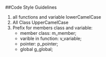 ##Code Style Guidelines

1. all functions and variable lowerCamelCase 
2. All Class UpperCamelCase
3. Prefix for members class and variable:
    - member class: m_member;
    - varible in function: v_variable;
    - pointer: p_pointer; 
    - global g_global;